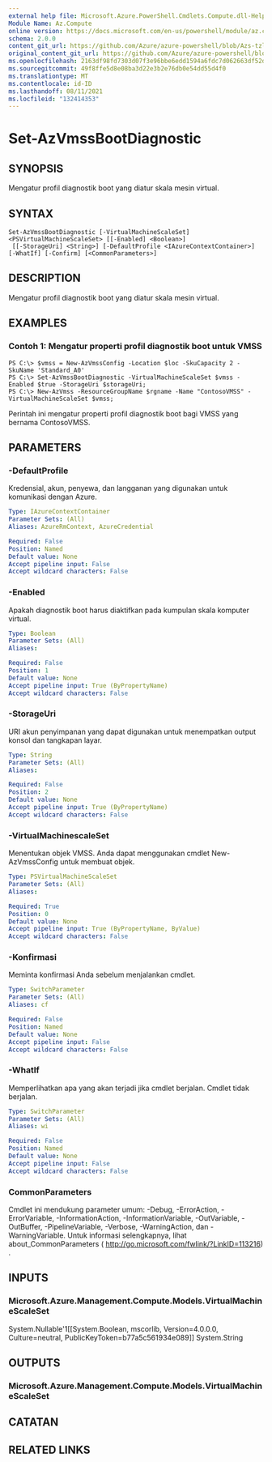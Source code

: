 ```yaml
---
external help file: Microsoft.Azure.PowerShell.Cmdlets.Compute.dll-Help-Help.xml
Module Name: Az.Compute
online version: https://docs.microsoft.com/en-us/powershell/module/az.compute/set-azvmssbootdiagnostic
schema: 2.0.0
content_git_url: https://github.com/Azure/azure-powershell/blob/Azs-tzl/src/Compute/Compute/help/Set-AzVmssBootDiagnostic.md
original_content_git_url: https://github.com/Azure/azure-powershell/blob/Azs-tzl/src/Compute/Compute/help/Set-AzVmssBootDiagnostic.md
ms.openlocfilehash: 2163df98fd7303d07f3e96bbe6edd1594a6fdc7d062663df52d91be4bb6fa7c2
ms.sourcegitcommit: 49f8ffe5d8e08ba3d22e3b2e76db0e54dd55d4f0
ms.translationtype: MT
ms.contentlocale: id-ID
ms.lasthandoff: 08/11/2021
ms.locfileid: "132414353"
---
```

# Set-AzVmssBootDiagnostic

## SYNOPSIS
Mengatur profil diagnostik boot yang diatur skala mesin virtual.

## SYNTAX

```
Set-AzVmssBootDiagnostic [-VirtualMachineScaleSet] <PSVirtualMachineScaleSet> [[-Enabled] <Boolean>]
 [[-StorageUri] <String>] [-DefaultProfile <IAzureContextContainer>] [-WhatIf] [-Confirm] [<CommonParameters>]
```

## DESCRIPTION
Mengatur profil diagnostik boot yang diatur skala mesin virtual.

## EXAMPLES

### Contoh 1: Mengatur properti profil diagnostik boot untuk VMSS
```
PS C:\> $vmss = New-AzVmssConfig -Location $loc -SkuCapacity 2 -SkuName 'Standard_A0'
PS C:\> Set-AzVmssBootDiagnostic -VirtualMachineScaleSet $vmss -Enabled $true -StorageUri $storageUri;
PS C:\> New-AzVmss -ResourceGroupName $rgname -Name "ContosoVMSS" -VirtualMachineScaleSet $vmss;
```

Perintah ini mengatur properti profil diagnostik boot bagi VMSS yang bernama ContosoVMSS.

## PARAMETERS

### -DefaultProfile
Kredensial, akun, penyewa, dan langganan yang digunakan untuk komunikasi dengan Azure.

```yaml
Type: IAzureContextContainer
Parameter Sets: (All)
Aliases: AzureRmContext, AzureCredential

Required: False
Position: Named
Default value: None
Accept pipeline input: False
Accept wildcard characters: False
```

### -Enabled
Apakah diagnostik boot harus diaktifkan pada kumpulan skala komputer virtual.

```yaml
Type: Boolean
Parameter Sets: (All)
Aliases: 

Required: False
Position: 1
Default value: None
Accept pipeline input: True (ByPropertyName)
Accept wildcard characters: False
```

### -StorageUri
URI akun penyimpanan yang dapat digunakan untuk menempatkan output konsol dan tangkapan layar.

```yaml
Type: String
Parameter Sets: (All)
Aliases: 

Required: False
Position: 2
Default value: None
Accept pipeline input: True (ByPropertyName)
Accept wildcard characters: False
```

### -VirtualMachinescaleSet
Menentukan objek VMSS.
Anda dapat menggunakan cmdlet New-AzVmssConfig untuk membuat objek.

```yaml
Type: PSVirtualMachineScaleSet
Parameter Sets: (All)
Aliases: 

Required: True
Position: 0
Default value: None
Accept pipeline input: True (ByPropertyName, ByValue)
Accept wildcard characters: False
```

### -Konfirmasi
Meminta konfirmasi Anda sebelum menjalankan cmdlet.

```yaml
Type: SwitchParameter
Parameter Sets: (All)
Aliases: cf

Required: False
Position: Named
Default value: None
Accept pipeline input: False
Accept wildcard characters: False
```

### -WhatIf
Memperlihatkan apa yang akan terjadi jika cmdlet berjalan.
Cmdlet tidak berjalan.

```yaml
Type: SwitchParameter
Parameter Sets: (All)
Aliases: wi

Required: False
Position: Named
Default value: None
Accept pipeline input: False
Accept wildcard characters: False
```

### CommonParameters
Cmdlet ini mendukung parameter umum: -Debug, -ErrorAction, -ErrorVariable, -InformationAction, -InformationVariable, -OutVariable, -OutBuffer, -PipelineVariable, -Verbose, -WarningAction, dan -WarningVariable. Untuk informasi selengkapnya, lihat about_CommonParameters ( http://go.microsoft.com/fwlink/?LinkID=113216) .

## INPUTS

### Microsoft.Azure.Management.Compute.Models.VirtualMachineScaleSet
System.Nullable'1[[System.Boolean, mscorlib, Version=4.0.0.0, Culture=neutral, PublicKeyToken=b77a5c561934e089]] System.String

## OUTPUTS

### Microsoft.Azure.Management.Compute.Models.VirtualMachineScaleSet

## CATATAN

## RELATED LINKS

